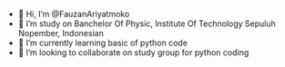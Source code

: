 - 👋 Hi, I’m @FauzanAriyatmoko
- 📝 I’m study on Banchelor Of Physic, Institute Of Technology Sepuluh Nopember, Indonesian
- 🌱 I’m currently learning basic of python code
- 💞️ I’m looking to collaborate on study group for python coding

<!---
FauzanAriyatmoko/FauzanAriyatmoko is a ✨ special ✨ repository because its `README.md` (this file) appears on your GitHub profile.
You can click the Preview link to take a look at your changes.
--->
